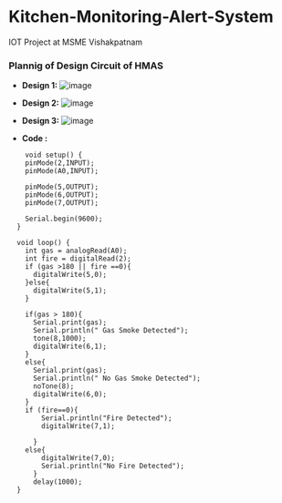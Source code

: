 # Kitchen-Monitoring-Alert-System
IOT Project at MSME Vishakpatnam

### Plannig of Design Circuit of HMAS
- **Design 1:**
  ![image](https://user-images.githubusercontent.com/74300223/216752330-40f2fe6a-12cb-4468-ba9a-1484f5ddef46.png)
- **Design 2:**
  ![image](https://user-images.githubusercontent.com/74300223/216752690-d56c30bc-2882-4ee8-9432-1facc7657b61.png)
- **Design 3:**
  ![image](https://user-images.githubusercontent.com/74300223/216752853-4c351930-331c-4f07-bdab-be35a87b0511.png)


- **Code :**
```
    void setup() {
    pinMode(2,INPUT);
    pinMode(A0,INPUT);
    
    pinMode(5,OUTPUT);
    pinMode(6,OUTPUT);
    pinMode(7,OUTPUT);
    
    Serial.begin(9600);
  }

  void loop() {
    int gas = analogRead(A0);
    int fire = digitalRead(2);
    if (gas >180 || fire ==0){
      digitalWrite(5,0);
    }else{
      digitalWrite(5,1);
    }
     
    if(gas > 180){
      Serial.print(gas);
      Serial.println(" Gas Smoke Detected");
      tone(8,1000);
      digitalWrite(6,1);
    }
    else{
      Serial.print(gas);
      Serial.println(" No Gas Smoke Detected");
      noTone(8);
      digitalWrite(6,0);
    }
    if (fire==0){
        Serial.println("Fire Detected");
        digitalWrite(7,1);
   
      }
    else{
        digitalWrite(7,0);
        Serial.println("No Fire Detected");
      }  
      delay(1000);
  }
```

